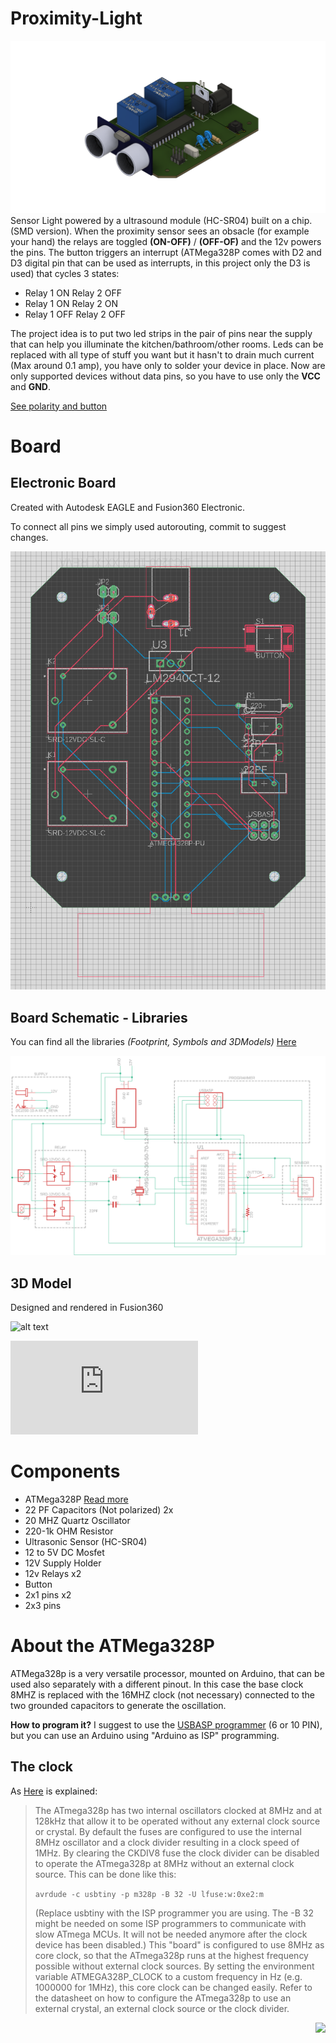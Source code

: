 # Proximity-Light
![alt text](https://github.com/BlessedRebuS/Proximity-Light/blob/main/images/LightSensor%20v1.png)
Sensor Light powered by a ultrasound module (HC-SR04) built on a chip. (SMD version). 
When the proximity sensor sees an obsacle (for example your hand) the relays are toggled **(ON-OFF)** / **(OFF-OF)** and the 12v powers the pins.
The button triggers an interrupt (ATMega328P comes with D2 and D3 digital pin that can be used as interrupts, in this project only the D3 is used) that cycles 3 states:

* Relay 1 ON Relay 2 OFF
* Relay 1 ON Relay 2 ON
* Relay 1 OFF Relay 2 OFF

The project idea is to put two led strips in the pair of pins near the supply that can help you illuminate the kitchen/bathroom/other rooms. Leds can be replaced with all type of stuff you want but it hasn't to drain much current (Max around 0.1 amp), you have only to solder your device in place. Now are only supported devices without data pins, so you have to use only the **VCC** and **GND**.

[See polarity and button](https://github.com/BlessedRebuS/Proximity-Light/blob/main/images/PinButton.png)

# Board


## Electronic Board
Created with Autodesk EAGLE and Fusion360 Electronic.

To connect all pins we simply used autorouting, commit to suggest changes.

![alt text](https://github.com/BlessedRebuS/Proximity-Light/blob/main/images/Board.png)

## Board Schematic - Libraries
You can find all the libraries *(Footprint, Symbols and 3DModels)* [Here](https://github.com/BlessedRebuS/Proximity-Light/tree/main/libraries/Footprints)

![alt text](https://github.com/BlessedRebuS/Proximity-Light/blob/main/images/Schematic.png)

## 3D Model

Designed and rendered in Fusion360

![alt text](https://media.giphy.com/media/gLZiwmqNYszEZtdC1Y/giphy.gif?cid=790b7611a83148cbe7ad602f8bc8b3268413f0216be1d08f&rid=giphy.gif&ct=g)


![3D Model STL](https://github.com/BlessedRebuS/Proximity-Light/blob/main/Light-Sensor/Board/LightSensor.stl)
# Components

* ATMega328P  [Read more](#about-the-atmega328p)
* 22 PF Capacitors (Not polarized) 2x
* 20 MHZ Quartz Oscillator
* 220-1k OHM Resistor
* Ultrasonic Sensor (HC-SR04)
* 12 to 5V DC Mosfet
* 12V Supply Holder
* 12v Relays x2
* Button
* 2x1 pins x2
* 2x3 pins

# About the ATMega328P

ATMega328p is a very versatile processor, mounted on Arduino, that can be used also separately with a different pinout. In this case the base clock 8MHZ is replaced with the 16MHZ clock (not necessary) connected to the two grounded capacitors to generate the oscillation.

**How to program it?** I suggest to use the [USBASP programmer](www.learningaboutelectronics.com/Articles/Program-AVR-chip-using-a-USBASP-with-10-pin-cable.php) (6 or 10 PIN), but you can use an Arduino using "Arduino as ISP" programming.

## The clock
As [Here](https://doc.riot-os.org/group__boards__atmega328p.html) is explained:

> The ATmega328p has two internal oscillators clocked at 8MHz and at 128kHz that allow it to be operated without any external clock source or crystal. By default the fuses are configured to use the internal 8MHz oscillator and a clock divider resulting in a clock speed of 1MHz. By clearing the CKDIV8 fuse the clock divider can be disabled to operate the ATmega328p at 8MHz without an external clock source. This can be done like this:
> 
> `avrdude -c usbtiny -p m328p -B 32 -U lfuse:w:0xe2:m`
> 
> (Replace usbtiny with the ISP programmer you are using. The -B 32 might be needed on some ISP programmers to communicate with slow ATmega MCUs. It will not be needed anymore after the clock device has been disabled.)
This "board" is configured to use 8MHz as core clock, so that the ATmega328p runs at the highest frequency possible without external clock sources.
By setting the environment variable ATMEGA328P_CLOCK to a custom frequency in Hz (e.g. 1000000 for 1MHz), this core clock can be changed easily. Refer to the datasheet on how to configure the ATmega328p to use an external crystal, an external clock source or the clock divider.
<p align="right">
<img src="https://komarev.com/ghpvc/?username=blessedrebus&style=plastic&label=Views"><img>
